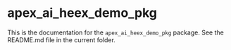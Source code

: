 # apex_ai_heex_demo_pkg

This is the documentation for the `apex_ai_heex_demo_pkg` package.
See the README.md file in the current folder.
